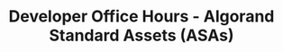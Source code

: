 ---
title: "Developer Office Hours - Algorand Standard Assets (ASAs)"
description: "This guide covers how to use Algorand Standard Assets (ASAs) within your smart contracts to develop interesting and capable dApps. This session also covers restricting transactions based on asset ownership, asset balance or various amounts of an asset involved in a transaction."
type: "course"
category: "Developer Office Hours,ASA"
difficulty: ""
summary: "Using ASAs in smart contracts"
file_path: ""
image: "https://assets-global.website-files.com/5e39e095596498a8b9624af1/5ffca6e3e0d8ad9231cc2af6_Portfolio-course---final.png"
link: "https://www.youtube.com/watch?v=Yh40sCCFiXg&list=PLpAdAjL5F75CnEULZXsJHhvKB_yPEuRR4&index=16&ab_channel=Algorand"
status: "open"
---